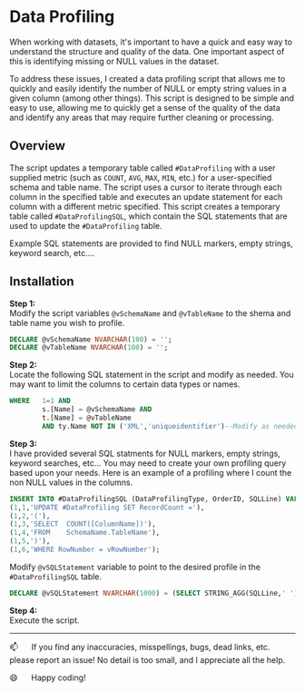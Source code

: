 # Data Profiling  

When working with datasets, it's important to have a quick and easy way to understand the structure and quality of the data. One important aspect of this is identifying missing or NULL values in the dataset.

To address these issues, I created a data profiling script that allows me to quickly and easily identify the number of NULL or empty string values in a given column (among other things). This script is designed to be simple and easy to use, allowing me to quickly get a sense of the quality of the data and identify any areas that may require further cleaning or processing.

## Overview  

The script updates a temporary table called `#DataProfiling` with a user supplied metric (such as `COUNT`, `AVG`, `MAX`, `MIN`, etc.) for a user-specified schema and table name. The script uses a cursor to iterate through each column in the specified table and executes an update statement for each column with a different metric specified.   This script creates a temporary table called `#DataProfilingSQL`, which contain the SQL statements that are used to update the `#DataProfiling` table.

Example SQL statements are provided to find NULL markers, empty strings, keyword search, etc....

## Installation

**Step 1:**  
Modify the script variables `@vSchemaName` and `@vTableName` to the shema and table name you wish to profile.  
```sql
DECLARE @vSchemaName NVARCHAR(100) = '';
DECLARE @vTableName NVARCHAR(100) = '';
```

**Step 2:**  
Locate the following SQL statement in the script and modify as needed.  You may want to limit the columns to certain data types or names.
```sql
WHERE   1=1 AND 
        s.[Name] = @vSchemaName AND 
        t.[Name] = @vTableName
        AND ty.Name NOT IN ('XML','uniqueidentifier')--Modify as needed
```
**Step 3:**  
I have provided several SQL statments for NULL markers, empty strings, keyword searches, etc... You may need to create your own profiling query based upon your needs.
Here is an example of a profiling where I count the non NULL values in the columns.

```sql
INSERT INTO #DataProfilingSQL (DataProfilingType, OrderID, SQLLine) VALUES
(1,1,'UPDATE #DataProfiling SET RecordCount ='),
(1,2,'('),
(1,3,'SELECT  COUNT([ColumnName])'),
(1,4,'FROM    SchemaName.TableName'),
(1,5,')'),
(1,6,'WHERE RowNumber = vRowNumber');
```
Modify `@vSQLStatement` variable to point to the desired profile in the `#DataProfilingSQL` table.
```sql
DECLARE @vSQLStatement NVARCHAR(1000) = (SELECT STRING_AGG(SQLLine,' ') FROM #DataProfilingSQL WHERE DataProfilingType = 1);
```

**Step 4:**  
Execute the script.

--------------------------------------------------------------

:mailbox:&nbsp;&nbsp;&nbsp;&nbsp;&nbsp;&nbsp;If you find any inaccuracies, misspellings, bugs, dead links, etc. please report an issue!  No detail is too small, and I appreciate all the help.

:smile:&nbsp;&nbsp;&nbsp;&nbsp;&nbsp;&nbsp;Happy coding!
